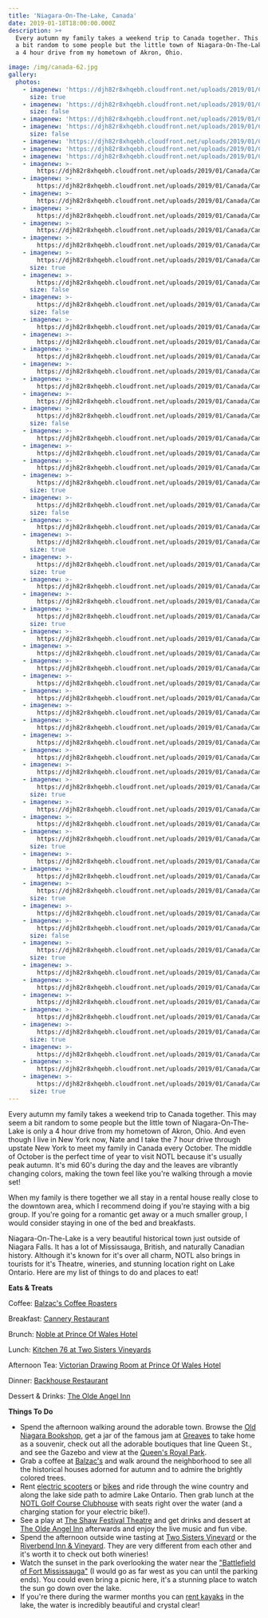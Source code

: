 ```yaml
---
title: 'Niagara-On-The-Lake, Canada'
date: 2019-01-18T18:00:00.000Z
description: >+
  Every autumn my family takes a weekend trip to Canada together. This may seem
  a bit random to some people but the little town of Niagara-On-The-Lake is only
  a 4 hour drive from my hometown of Akron, Ohio.

image: /img/canada-62.jpg
gallery:
  photos:
    - imagenew: 'https://djh82r8xhqebh.cloudfront.net/uploads/2019/01/Canada/Canada-1.jpg'
      size: true
    - imagenew: 'https://djh82r8xhqebh.cloudfront.net/uploads/2019/01/Canada/Canada-4.jpg'
      size: false
    - imagenew: 'https://djh82r8xhqebh.cloudfront.net/uploads/2019/01/Canada/Canada-2.jpg'
    - imagenew: 'https://djh82r8xhqebh.cloudfront.net/uploads/2019/01/Canada/Canada-6.jpg'
      size: false
    - imagenew: 'https://djh82r8xhqebh.cloudfront.net/uploads/2019/01/Canada/Canada-7.jpg'
    - imagenew: 'https://djh82r8xhqebh.cloudfront.net/uploads/2019/01/Canada/Canada-8.jpg'
    - imagenew: 'https://djh82r8xhqebh.cloudfront.net/uploads/2019/01/Canada/Canada-9.jpg'
    - imagenew: >-
        https://djh82r8xhqebh.cloudfront.net/uploads/2019/01/Canada/Canada-11.jpg
    - imagenew: >-
        https://djh82r8xhqebh.cloudfront.net/uploads/2019/01/Canada/Canada-12.jpg
    - imagenew: >-
        https://djh82r8xhqebh.cloudfront.net/uploads/2019/01/Canada/Canada-13.jpg
    - imagenew: >-
        https://djh82r8xhqebh.cloudfront.net/uploads/2019/01/Canada/Canada-14.jpg
    - imagenew: >-
        https://djh82r8xhqebh.cloudfront.net/uploads/2019/01/Canada/Canada-15.jpg
    - imagenew: >-
        https://djh82r8xhqebh.cloudfront.net/uploads/2019/01/Canada/Canada-16.jpg
    - imagenew: >-
        https://djh82r8xhqebh.cloudfront.net/uploads/2019/01/Canada/Canada-17.jpg
      size: true
    - imagenew: >-
        https://djh82r8xhqebh.cloudfront.net/uploads/2019/01/Canada/Canada-18.jpg
      size: false
    - imagenew: >-
        https://djh82r8xhqebh.cloudfront.net/uploads/2019/01/Canada/Canada-19.jpg
      size: false
    - imagenew: >-
        https://djh82r8xhqebh.cloudfront.net/uploads/2019/01/Canada/Canada-20.jpg
    - imagenew: >-
        https://djh82r8xhqebh.cloudfront.net/uploads/2019/01/Canada/Canada-21.jpg
    - imagenew: >-
        https://djh82r8xhqebh.cloudfront.net/uploads/2019/01/Canada/Canada-22.jpg
    - imagenew: >-
        https://djh82r8xhqebh.cloudfront.net/uploads/2019/01/Canada/Canada-23.jpg
    - imagenew: >-
        https://djh82r8xhqebh.cloudfront.net/uploads/2019/01/Canada/Canada-24.jpg
    - imagenew: >-
        https://djh82r8xhqebh.cloudfront.net/uploads/2019/01/Canada/Canada-25.jpg
    - imagenew: >-
        https://djh82r8xhqebh.cloudfront.net/uploads/2019/01/Canada/Canada-28.jpg
      size: false
    - imagenew: >-
        https://djh82r8xhqebh.cloudfront.net/uploads/2019/01/Canada/Canada-27.jpg
    - imagenew: >-
        https://djh82r8xhqebh.cloudfront.net/uploads/2019/01/Canada/Canada-29.jpg
    - imagenew: >-
        https://djh82r8xhqebh.cloudfront.net/uploads/2019/01/Canada/Canada-30.jpg
    - imagenew: >-
        https://djh82r8xhqebh.cloudfront.net/uploads/2019/01/Canada/Canada-34.jpg
      size: true
    - imagenew: >-
        https://djh82r8xhqebh.cloudfront.net/uploads/2019/01/Canada/Canada-31.jpg
      size: false
    - imagenew: >-
        https://djh82r8xhqebh.cloudfront.net/uploads/2019/01/Canada/Canada-32.jpg
    - imagenew: >-
        https://djh82r8xhqebh.cloudfront.net/uploads/2019/01/Canada/Canada-33.jpg
      size: true
    - imagenew: >-
        https://djh82r8xhqebh.cloudfront.net/uploads/2019/01/Canada/Canada-35.jpg
      size: true
    - imagenew: >-
        https://djh82r8xhqebh.cloudfront.net/uploads/2019/01/Canada/Canada-36.jpg
    - imagenew: >-
        https://djh82r8xhqebh.cloudfront.net/uploads/2019/01/Canada/Canada-37.jpg
    - imagenew: >-
        https://djh82r8xhqebh.cloudfront.net/uploads/2019/01/Canada/Canada-38.jpg
      size: true
    - imagenew: >-
        https://djh82r8xhqebh.cloudfront.net/uploads/2019/01/Canada/Canada-39.jpg
    - imagenew: >-
        https://djh82r8xhqebh.cloudfront.net/uploads/2019/01/Canada/Canada-40.jpg
    - imagenew: >-
        https://djh82r8xhqebh.cloudfront.net/uploads/2019/01/Canada/Canada-41.jpg
    - imagenew: >-
        https://djh82r8xhqebh.cloudfront.net/uploads/2019/01/Canada/Canada-42.jpg
    - imagenew: >-
        https://djh82r8xhqebh.cloudfront.net/uploads/2019/01/Canada/Canada-43.jpg
    - imagenew: >-
        https://djh82r8xhqebh.cloudfront.net/uploads/2019/01/Canada/Canada-44.jpg
    - imagenew: >-
        https://djh82r8xhqebh.cloudfront.net/uploads/2019/01/Canada/Canada-45.jpg
    - imagenew: >-
        https://djh82r8xhqebh.cloudfront.net/uploads/2019/01/Canada/Canada-46.jpg
    - imagenew: >-
        https://djh82r8xhqebh.cloudfront.net/uploads/2019/01/Canada/Canada-47.jpg
    - imagenew: >-
        https://djh82r8xhqebh.cloudfront.net/uploads/2019/01/Canada/Canada-48.jpg
    - imagenew: >-
        https://djh82r8xhqebh.cloudfront.net/uploads/2019/01/Canada/Canada-49.jpg
      size: true
    - imagenew: >-
        https://djh82r8xhqebh.cloudfront.net/uploads/2019/01/Canada/Canada-50.jpg
    - imagenew: >-
        https://djh82r8xhqebh.cloudfront.net/uploads/2019/01/Canada/Canada-51.jpg
    - imagenew: >-
        https://djh82r8xhqebh.cloudfront.net/uploads/2019/01/Canada/Canada-55.jpg
      size: true
    - imagenew: >-
        https://djh82r8xhqebh.cloudfront.net/uploads/2019/01/Canada/Canada-57.jpg
    - imagenew: >-
        https://djh82r8xhqebh.cloudfront.net/uploads/2019/01/Canada/Canada-58.jpg
    - imagenew: >-
        https://djh82r8xhqebh.cloudfront.net/uploads/2019/01/Canada/Canada-60.jpg
      size: true
    - imagenew: >-
        https://djh82r8xhqebh.cloudfront.net/uploads/2019/01/Canada/Canada-59.jpg
    - imagenew: >-
        https://djh82r8xhqebh.cloudfront.net/uploads/2019/01/Canada/Canada-61.jpg
      size: false
    - imagenew: >-
        https://djh82r8xhqebh.cloudfront.net/uploads/2019/01/Canada/Canada-62.jpg
      size: true
    - imagenew: >-
        https://djh82r8xhqebh.cloudfront.net/uploads/2019/01/Canada/Canada-66.jpg
    - imagenew: >-
        https://djh82r8xhqebh.cloudfront.net/uploads/2019/01/Canada/Canada-65.jpg
    - imagenew: >-
        https://djh82r8xhqebh.cloudfront.net/uploads/2019/01/Canada/Canada-63.jpg
    - imagenew: >-
        https://djh82r8xhqebh.cloudfront.net/uploads/2019/01/Canada/Canada-64.jpg
    - imagenew: >-
        https://djh82r8xhqebh.cloudfront.net/uploads/2019/01/Canada/Canada-67.jpg
      size: true
    - imagenew: >-
        https://djh82r8xhqebh.cloudfront.net/uploads/2019/01/Canada/Canada-68.jpg
    - imagenew: >-
        https://djh82r8xhqebh.cloudfront.net/uploads/2019/01/Canada/Canada-69.jpg
    - imagenew: >-
        https://djh82r8xhqebh.cloudfront.net/uploads/2019/01/Canada/Canada-70.jpg
      size: true
---
```

Every autumn my family takes a weekend trip to Canada together. This may seem a bit random to some people but the little town of Niagara-On-The-Lake is only a 4 hour drive from my hometown of Akron, Ohio.  And even though I live in New York now, Nate and I take the 7 hour drive through upstate New York to meet my family in Canada every October. The middle of October is the perfect time of year to visit NOTL because it's usually peak autumn. It's mid 60's during the day and the leaves are vibrantly changing colors, making the town feel like you're walking through a movie set!

When my family is there together we all stay in a rental house really close to the downtown area, which I recommend doing if you're staying with a big group. If you're going for a romantic get away or a much smaller group, I would consider staying in one of the bed and breakfasts. 

Niagara-On-The-Lake is a very beautiful historical town just outside of Niagara Falls. It has a lot of Mississauga, British, and naturally Canadian history.  Although it's known for it's over all charm, NOTL also brings in tourists for it's Theatre, wineries, and stunning location right on Lake Ontario. Here are my list of things to do and places to eat!

**Eats & Treats**

Coffee: [Balzac's Coffee Roasters](https://www.balzacs.com/locations/niagara-on-the-lake/)

Breakfast: [Cannery Restaurant](https://www.vintage-hotels.com/pillarandpost/cannery.php)

Brunch: [Noble at Prince Of Wales Hotel](https://www.vintage-hotels.com/princeofwales/noble.php)

Lunch: [Kitchen 76 at Two Sisters Vineyards](https://www.twosistersvineyards.com/)

Afternoon Tea: [Victorian Drawing Room at Prince Of Wales Hotel](https://www.vintage-hotels.com/princeofwales/dining.php)

Dinner: [Backhouse Restaurant](https://backhouse.xyz/)

Dessert & Drinks: [The Olde Angel Inn](https://www.google.com/maps/place/The+Olde+Angel+Inn/@43.2549769,-79.0749636,17z/data=!3m1!4b1!4m5!3m4!1s0x89d35f7106dfb89b:0x83ba91e0b43ab10a!8m2!3d43.2549769!4d-79.0727749)

**Things To Do**

* Spend the afternoon walking around the adorable town. Browse the [Old Niagara Bookshop](https://www.google.com/maps/place/Old+Niagara+Bookshop/@43.2551883,-79.0754518,17z/data=!3m1!4b1!4m5!3m4!1s0x89d35f716b707d31:0x4933ee6b5a923485!8m2!3d43.2551883!4d-79.0732631), get a jar of the famous jam at [Greaves](https://www.google.com/maps/place/Greaves+Jams+%26+Marmalades/@43.255735,-79.0746341,17z/data=!3m1!4b1!4m5!3m4!1s0x89d35f70fb8e3a43:0xf8bb3d0968381ab6!8m2!3d43.255735!4d-79.0724454) to take home as a souvenir, check out all the adorable boutiques that line Queen St., and see the Gazebo and view at the [Queen's Royal Park](https://www.google.com/maps/place/Queen's+Royal+Park/@43.255735,-79.0746341,17z/data=!4m12!1m6!3m5!1s0x89d35f70fb8e3a43:0xf8bb3d0968381ab6!2sGreaves+Jams+%26+Marmalades!8m2!3d43.255735!4d-79.0724454!3m4!1s0x89d35f79fa20a66f:0xebc5451d2c931d85!8m2!3d43.2578288!4d-79.0696885). 
* Grab a coffee at [Balzac's](https://www.google.com/maps/place/Balzac's+Niagara-On-The-Lake/@43.2544264,-79.0737575,17z/data=!3m1!4b1!4m5!3m4!1s0x89d35f713c9ac053:0xc317bb6490b4a0a3!8m2!3d43.2544264!4d-79.0715688) and walk around the neighborhood to see all the historical houses adorned for autumn and to admire the brightly colored trees.
* Rent [electric scooters](https://www.google.com/maps/place/eSkoot+Niagara/@43.2578973,-79.0794873,15z/data=!4m8!1m2!2m1!1sbike+rental!3m4!1s0x0:0x541a1d684587c1e6!8m2!3d43.2525622!4d-79.084619) or [bikes](https://www.google.com/maps/place/Zoom+Leisure+Bike+Rental+%26+Wine+Tours/@43.2578973,-79.0794873,15z/data=!4m8!1m2!2m1!1sbike+rental!3m4!1s0x0:0x74072fa02f7c1ac3!8m2!3d43.2537578!4d-79.083463) and ride through the wine country and along the lake side path to admire Lake Ontario. Then grab lunch at the [NOTL Golf Course Clubhouse](https://www.google.com/maps/place/Niagara-on-the-Lake+Golf+Club/@43.2578975,-79.0794873,15.85z/data=!4m12!1m6!3m5!1s0x89d35f713c9ac053:0xc317bb6490b4a0a3!2sBalzac's+Niagara-On-The-Lake!8m2!3d43.2544264!4d-79.0715688!3m4!1s0x89d35f65a8ca1635:0xfbe69c6fe236f66b!8m2!3d43.2602197!4d-79.0793324) with seats right over the water (and a charging station for your electric bike!).
* See a play at [The Shaw Festival Theatre](https://www.google.com/maps/place/Shaw+Festival+Theatre/@43.2525445,-79.0702301,15.83z/data=!4m8!1m2!2m1!1sbike+rental!3m4!1s0x89d35f9fe4d7de19:0x65065cfa8afc4146!8m2!3d43.2521852!4d-79.0675414) and get drinks and dessert at [The Olde Angel Inn](https://www.google.com/maps/place/The+Olde+Angel+Inn/@43.2549769,-79.0749636,17z/data=!3m1!4b1!4m5!3m4!1s0x89d35f7106dfb89b:0x83ba91e0b43ab10a!8m2!3d43.2549769!4d-79.0727749) afterwards and enjoy the live music and fun vibe.
* Spend the afternoon outside wine tasting at [Two Sisters Vineyard](https://www.google.com/maps/place/Two+Sisters+Vineyards/@43.2406333,-79.0707762,17z/data=!3m1!4b1!4m5!3m4!1s0x89d35f0c66749193:0x4fbc82dac0623193!8m2!3d43.2406333!4d-79.0685875) or the [Riverbend Inn & Vineyard](https://www.google.com/maps/place/Riverbend+Inn+%26+Vineyard/@43.2406333,-79.0707762,17z/data=!4m5!3m4!1s0x89d35fa64e37b199:0xe964a4ced855a72d!8m2!3d43.2394466!4d-79.0623968). They are very different from each other and it's worth it to check out both wineries!
* Watch the sunset in the park overlooking the water near the ["Battlefield of Fort Mississauga"](https://www.google.com/maps/place/Battlefield+of+Fort+Mississauga/@43.2595225,-79.0853647,16.46z/data=!4m12!1m6!3m5!1s0x89d35fa64e37b199:0xe964a4ced855a72d!2sRiverbend+Inn+%26+Vineyard!8m2!3d43.2394466!4d-79.0623968!3m4!1s0x89d35f671daa213b:0xc7b65211988ff509!8m2!3d43.2619689!4d-79.0848014) (I would go as far west as you can until the parking ends). You could even bring a picnic here, it's a stunning place to watch the sun go down over the lake. 
* If you're there during the warmer months you can [rent kayaks](https://www.google.com/maps/place/Niagara+Kayak+Rentals/@43.2576354,-79.0708459,17z/data=!3m1!4b1!4m5!3m4!1s0x89d35f79de14c58f:0x57b648ef2f05124e!8m2!3d43.2576354!4d-79.0686572) in the lake, the water is incredibly beautiful and crystal clear!
